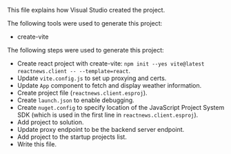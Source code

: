 This file explains how Visual Studio created the project.

The following tools were used to generate this project:
- create-vite

The following steps were used to generate this project:
- Create react project with create-vite: `npm init --yes vite@latest reactnews.client -- --template=react`.
- Update `vite.config.js` to set up proxying and certs.
- Update `App` component to fetch and display weather information.
- Create project file (`reactnews.client.esproj`).
- Create `launch.json` to enable debugging.
- Create `nuget.config` to specify location of the JavaScript Project System SDK (which is used in the first line in `reactnews.client.esproj`).
- Add project to solution.
- Update proxy endpoint to be the backend server endpoint.
- Add project to the startup projects list.
- Write this file.
